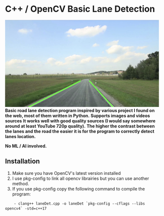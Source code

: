 # C++ / OpenCV Basic Lane Detection 
![Lane Detector](/imgs/screenshot.jpg)
**Basic road lane detection program inspired by various project I found on the web, most of them written in Python.**
**Supports images and videos sources**
**It works well with good quality sources (I would say somewhere around at least YouTube 720p quality).**
**The higher the contrast between the lanes and the road the easier it is for the program to correctly detect lanes location.**

**No ML / AI involved.**

## Installation
1. Make sure you have OpenCV's latest version installed
2. I use pkg-config to link all opencv librairies but you can use another method.
3. If you use pkg-config copy the following command to compile the program:
```
    - clang++ laneDet.cpp -o laneDet `pkg-config --cflags --libs opencv4` -std=c++17
```
